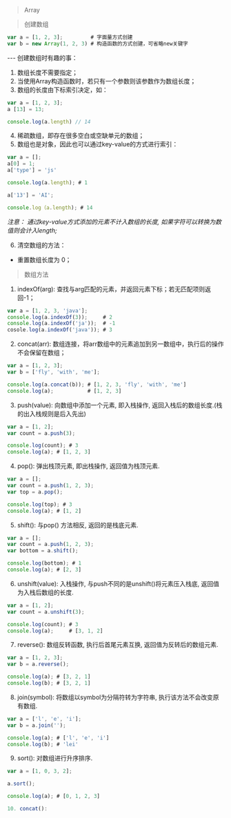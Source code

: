 > Array

> 创建数组

``` js
var a = [1, 2, 3];         # 字面量方式创建
var b = new Array(1, 2, 3) # 构造函数的方式创建，可省略new关键字
```
--- 创建数组时有趣的事：
1. 数组长度不需要指定；
2. 当使用Array构造函数时，若只有一个参数则该参数作为数组长度；
3. 数组的长度由下标索引决定，如：
``` js
var a = [1, 2, 3];
a [13] = 13;

console.log(a.length) // 14
```
4. 稀疏数组，即存在很多空白或空缺单元的数组；
5. 数组也是对象，因此也可以通过key-value的方式进行索引：
``` js
var a = [];
a[0] = 1;
a['type'] = 'js'

console.log(a.length); # 1

a['13'] = 'AI';

console.log（a.length); # 14
```
*注意： 通过key-value方式添加的元素不计入数组的长度, 如果字符可以转换为数值则会计入length;*

6. 清空数组的方法：
- 重置数组长度为 0；

> 数组方法

1. indexOf(arg): 查找与arg匹配的元素，并返回元素下标；若无匹配项则返回-1；

``` js
var a = [1, 2, 3, 'java'];
console.log(a.indexOf(3));     # 2
console.log(a.indexOf('ja'));  # -1
cosole.log(a.indexOf('java')); # 3
```
2. concat(arr): 数组连接，将arr数组中的元素追加到另一数组中，执行后的操作不会保留在数组；
``` js
var a = [1, 2, 3];
var b = ['fly', 'with', 'me'];

console.log(a.concat(b)); # [1, 2, 3, 'fly', 'with', 'me']
console.log(a);           # [1, 2, 3]
```

3. push(value): 向数组中添加一个元素, 即入栈操作, 返回入栈后的数组长度.(栈的出入栈规则是后入先出)
``` js
var a = [1, 2];
var count = a.push(3);  

console.log(count); # 3
console.log(a); # [1, 2, 3]
```

4. pop(): 弹出栈顶元素, 即出栈操作, 返回值为栈顶元素.
``` js
var a = [];
var count = a.push(1, 2, 3);  
var top = a.pop(); 

console.log(top); # 3
console.log(a); # [1, 2]
```

5. shift(): 与pop() 方法相反, 返回的是栈底元素.
``` js
var a = [];
var count = a.push(1, 2, 3);  
var bottom = a.shift();  

console.log(bottom); # 1
console.log(a); # [2, 3]
```

6. unshift(value): 入栈操作, 与push不同的是unshift()将元素压入栈底, 返回值为入栈后数组的长度.
``` js
var a = [1, 2];
var count = a.unshift(3);

console.log(count); # 3
console.log(a);     # [3, 1, 2]
```

7. reverse(): 数组反转函数, 执行后首尾元素互换, 返回值为反转后的数组元素.
``` js
var a = [1, 2, 3];
var b = a.reverse();

console.log(a); # [3, 2, 1]
console.log(b); # [3, 2, 1]
```

8. join(symbol): 将数组以symbol为分隔符转为字符串, 执行该方法不会改变原有数组.
``` js
var a = ['l', 'e', 'i'];
var b = a.join('');

console.log(a); # ['l', 'e', 'i']
console.log(b); # 'lei'
```

9. sort(): 对数组进行升序排序.
``` js
var a = [1, 0, 3, 2];

a.sort();

console.log(a); # [0, 1, 2, 3]

10. concat(): 


